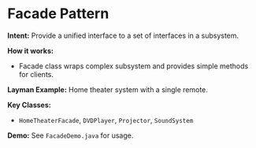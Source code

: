 # Facade Pattern

**Intent:** Provide a unified interface to a set of interfaces in a subsystem.

**How it works:**
- Facade class wraps complex subsystem and provides simple methods for clients.

**Layman Example:** Home theater system with a single remote.

**Key Classes:**
- `HomeTheaterFacade`, `DVDPlayer`, `Projector`, `SoundSystem`

**Demo:** See `FacadeDemo.java` for usage.
